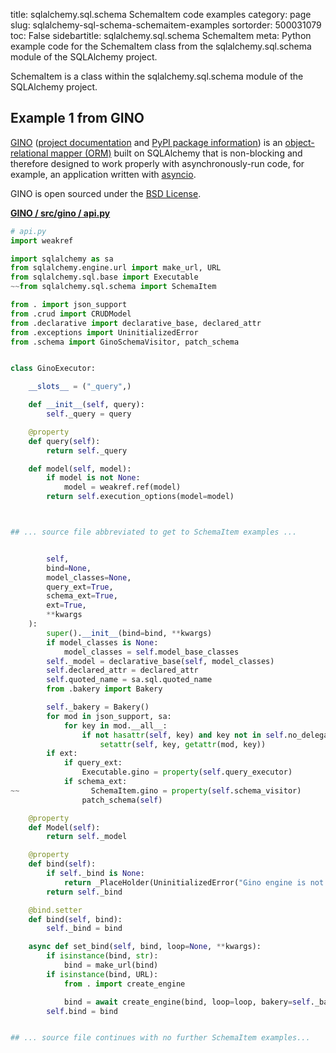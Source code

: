 title: sqlalchemy.sql.schema SchemaItem code examples
category: page
slug: sqlalchemy-sql-schema-schemaitem-examples
sortorder: 500031079
toc: False
sidebartitle: sqlalchemy.sql.schema SchemaItem
meta: Python example code for the SchemaItem class from the sqlalchemy.sql.schema module of the SQLAlchemy project.


SchemaItem is a class within the sqlalchemy.sql.schema module of the SQLAlchemy project.


## Example 1 from GINO
[GINO](https://github.com/fantix/gino)
([project documentation](https://python-gino.readthedocs.io/en/latest/)
and
[PyPI package information](https://pypi.org/project/gino/))
is an [object-relational mapper (ORM)](/object-relational-mappers-orms.html)
built on SQLAlchemy that is non-blocking and therefore designed to work properly
with asynchronously-run code, for example, an application written with
[asyncio](https://docs.python.org/3/library/asyncio.html).

GINO is open sourced under the [BSD License](https://github.com/python-gino/gino/blob/master/LICENSE).

[**GINO / src/gino / api.py**](https://github.com/python-gino/gino/blob/master/src/gino/./api.py)

```python
# api.py
import weakref

import sqlalchemy as sa
from sqlalchemy.engine.url import make_url, URL
from sqlalchemy.sql.base import Executable
~~from sqlalchemy.sql.schema import SchemaItem

from . import json_support
from .crud import CRUDModel
from .declarative import declarative_base, declared_attr
from .exceptions import UninitializedError
from .schema import GinoSchemaVisitor, patch_schema


class GinoExecutor:

    __slots__ = ("_query",)

    def __init__(self, query):
        self._query = query

    @property
    def query(self):
        return self._query

    def model(self, model):
        if model is not None:
            model = weakref.ref(model)
        return self.execution_options(model=model)



## ... source file abbreviated to get to SchemaItem examples ...


        self,
        bind=None,
        model_classes=None,
        query_ext=True,
        schema_ext=True,
        ext=True,
        **kwargs
    ):
        super().__init__(bind=bind, **kwargs)
        if model_classes is None:
            model_classes = self.model_base_classes
        self._model = declarative_base(self, model_classes)
        self.declared_attr = declared_attr
        self.quoted_name = sa.sql.quoted_name
        from .bakery import Bakery

        self._bakery = Bakery()
        for mod in json_support, sa:
            for key in mod.__all__:
                if not hasattr(self, key) and key not in self.no_delegate:
                    setattr(self, key, getattr(mod, key))
        if ext:
            if query_ext:
                Executable.gino = property(self.query_executor)
            if schema_ext:
~~                SchemaItem.gino = property(self.schema_visitor)
                patch_schema(self)

    @property
    def Model(self):
        return self._model

    @property
    def bind(self):
        if self._bind is None:
            return _PlaceHolder(UninitializedError("Gino engine is not initialized."))
        return self._bind

    @bind.setter
    def bind(self, bind):
        self._bind = bind

    async def set_bind(self, bind, loop=None, **kwargs):
        if isinstance(bind, str):
            bind = make_url(bind)
        if isinstance(bind, URL):
            from . import create_engine

            bind = await create_engine(bind, loop=loop, bakery=self._bakery, **kwargs)
        self.bind = bind


## ... source file continues with no further SchemaItem examples...

```

